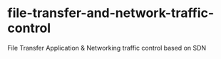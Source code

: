 # file-transfer-and-network-traffic-control
File Transfer Application &amp; Networking traffic control based on SDN
